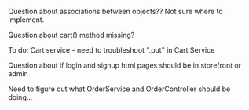 Question about associations between objects?? Not sure where to implement.

Question about cart() method missing?

To do: Cart service - need to troubleshoot ".put" in Cart Service

Question about if login and signup html pages should be in storefront or admin 

Need to figure out what OrderService and OrderController should be doing...